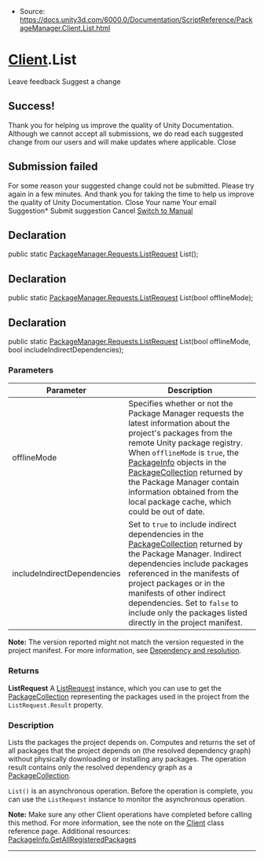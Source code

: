 * Source: https://docs.unity3d.com/6000.0/Documentation/ScriptReference/PackageManager.Client.List.html

#  [Client](https://docs.unity3d.com/6000.0/Documentation/ScriptReference/PackageManager.Client.html).List
Leave feedback
Suggest a change
## Success!
Thank you for helping us improve the quality of Unity Documentation. Although we cannot accept all submissions, we do read each suggested change from our users and will make updates where applicable.
Close
## Submission failed
For some reason your suggested change could not be submitted. Please <a>try again</a> in a few minutes. And thank you for taking the time to help us improve the quality of Unity Documentation.
Close
Your name Your email Suggestion* Submit suggestion
Cancel
[Switch to Manual](https://docs.unity3d.com/6000.0/Documentation/Manual/class-PackageManager.html "Go to PackageManager Component in the Manual")
## Declaration
public static [PackageManager.Requests.ListRequest](https://docs.unity3d.com/6000.0/Documentation/ScriptReference/PackageManager.Requests.ListRequest.html) List(); 
## Declaration
public static [PackageManager.Requests.ListRequest](https://docs.unity3d.com/6000.0/Documentation/ScriptReference/PackageManager.Requests.ListRequest.html) List(bool offlineMode); 
## Declaration
public static [PackageManager.Requests.ListRequest](https://docs.unity3d.com/6000.0/Documentation/ScriptReference/PackageManager.Requests.ListRequest.html) List(bool offlineMode, bool includeIndirectDependencies); 
### Parameters
Parameter | Description  
---|---  
offlineMode | Specifies whether or not the Package Manager requests the latest information about the project's packages from the remote Unity package registry. When `offlineMode` is `true`, the [PackageInfo](https://docs.unity3d.com/6000.0/Documentation/ScriptReference/PackageManager.PackageInfo.html) objects in the [PackageCollection](https://docs.unity3d.com/6000.0/Documentation/ScriptReference/PackageManager.PackageCollection.html) returned by the Package Manager contain information obtained from the local package cache, which could be out of date.  
includeIndirectDependencies | Set to `true` to include indirect dependencies in the [PackageCollection](https://docs.unity3d.com/6000.0/Documentation/ScriptReference/PackageManager.PackageCollection.html) returned by the Package Manager. Indirect dependencies include packages referenced in the manifests of project packages or in the manifests of other indirect dependencies. Set to `false` to include only the packages listed directly in the project manifest.   
**Note:** The version reported might not match the version requested in the project manifest. For more information, see [Dependency and resolution](https://docs.unity3d.com/6000.0/Documentation/Manual/upm-dependencies.html).  
### Returns
**ListRequest** A [ListRequest](https://docs.unity3d.com/6000.0/Documentation/ScriptReference/PackageManager.Requests.ListRequest.html) instance, which you can use to get the [PackageCollection](https://docs.unity3d.com/6000.0/Documentation/ScriptReference/PackageManager.PackageCollection.html) representing the packages used in the project from the `ListRequest.Result` property. 
### Description
Lists the packages the project depends on.
Computes and returns the set of all packages that the project depends on (the resolved dependency graph) without physically downloading or installing any packages. The operation result contains only the resolved dependency graph as a [PackageCollection](https://docs.unity3d.com/6000.0/Documentation/ScriptReference/PackageManager.PackageCollection.html).  
  
`List()` is an asynchronous operation. Before the operation is complete, you can use the `ListRequest` instance to monitor the asynchronous operation.  
  
**Note:** Make sure any other Client operations have completed before calling this method. For more information, see the note on the [Client](https://docs.unity3d.com/6000.0/Documentation/ScriptReference/PackageManager.Client.html) class reference page. Additional resources: [PackageInfo.GetAllRegisteredPackages](https://docs.unity3d.com/6000.0/Documentation/ScriptReference/PackageManager.PackageInfo.GetAllRegisteredPackages.html)
* * *
